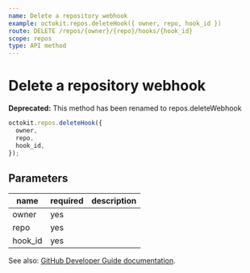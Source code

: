 ```yaml
---
name: Delete a repository webhook
example: octokit.repos.deleteHook({ owner, repo, hook_id })
route: DELETE /repos/{owner}/{repo}/hooks/{hook_id}
scope: repos
type: API method
---
```


# Delete a repository webhook

**Deprecated:** This method has been renamed to repos.deleteWebhook

```js
octokit.repos.deleteHook({
  owner,
  repo,
  hook_id,
});
```

## Parameters

<table>
  <thead>
    <tr>
      <th>name</th>
      <th>required</th>
      <th>description</th>
    </tr>
  </thead>
  <tbody>
    <tr><td>owner</td><td>yes</td><td>

</td></tr>
<tr><td>repo</td><td>yes</td><td>

</td></tr>
<tr><td>hook_id</td><td>yes</td><td>

</td></tr>
  </tbody>
</table>

See also: [GitHub Developer Guide documentation](https://developer.github.com/v3/repos/hooks/#delete-a-repository-webhook).
